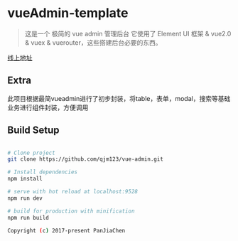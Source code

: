 # vueAdmin-template

> 这是一个 极简的 vue admin 管理后台 它使用了 Element UI 框架 & vue2.0 & vuex & vuerouter，这些搭建后台必要的东西。

[线上地址](http://61.55.140.247:9528)

## Extra
此项目根据最简vueadmin进行了初步封装，将table，表单，modal，搜索等基础业务进行组件封装，方便调用

## Build Setup

``` bash

# Clone project
git clone https://github.com/qjm123/vue-admin.git

# Install dependencies
npm install

# serve with hot reload at localhost:9528
npm run dev

# build for production with minification
npm run build

Copyright (c) 2017-present PanJiaChen


